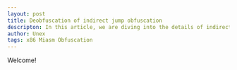 ```yaml
---
layout: post
title: Deobfuscation of indirect jump obfuscation
descripton: In this article, we are diving into the details of indirect jump obfuscation. We are going to talk about how to revert it, and what are the challenges that we are going to mess with.
author: Unex
tags: x86 Miasm Obfuscation
---
```


Welcome!